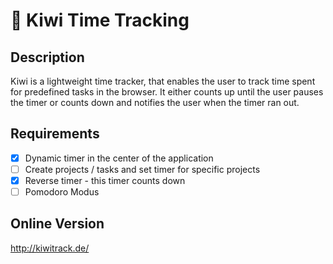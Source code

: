 # 🥝 Kiwi Time Tracking

## Description

Kiwi is a lightweight time tracker, that enables the user to track time spent for predefined tasks in the browser. It either counts up until the user pauses the timer or counts down and notifies the user when the timer ran out.

## Requirements

- [x] Dynamic timer in the center of the application
- [ ] Create projects / tasks and set timer for specific projects
- [x] Reverse timer - this timer counts down
- [ ] Pomodoro Modus

## Online Version

<http://kiwitrack.de/>
